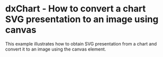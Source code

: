 # dxChart - How to convert a chart SVG presentation to an image using canvas


<p>This example illustrates how to obtain SVG presentation from a chart and convert it to an image using the canvas element.</p>

<br/>


